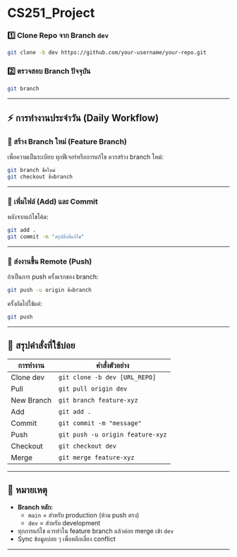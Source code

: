 # CS251_Project

### 1️⃣ Clone Repo จาก Branch `dev`
```bash
git clone -b dev https://github.com/your-username/your-repo.git
```

### 2️⃣ ตรวจสอบ Branch ปัจจุบัน
```bash
git branch
```

---

## ⚡️ การทำงานประจำวัน (Daily Workflow)


### 🔹 สร้าง Branch ใหม่ (Feature Branch)
เพื่อความเป็นระเบียบ ทุกฟีเจอร์หรือการแก้ไข ควรสร้าง branch ใหม่:
```bash
git branch ชื่อใหม่
git checkout ชื่อbranch
```

---

### 🔹 เพิ่มไฟล์ (Add) และ Commit
หลังจากแก้ไขโค้ด:
```bash
git add .
git commit -m "สรุปสิ่งที่แก้ไข"
```

---

### 🔹 ส่งงานขึ้น Remote (Push)
ถ้าเป็นการ push ครั้งแรกของ branch:
```bash
git push -u origin ชื่อbranch
```
ครั้งถัดไปใช้แค่:
```bash
git push
```

---

## 📝 สรุปคำสั่งที่ใช้บ่อย

| การทำงาน         | คำสั่งตัวอย่าง                          |
|------------------|-------------------------------------------|
| Clone dev        | `git clone -b dev [URL_REPO]`             |
| Pull             | `git pull origin dev`                     |
| New Branch       | `git branch feature-xyz`             |
| Add              | `git add .`                               |
| Commit           | `git commit -m "message"`                 |
| Push             | `git push -u origin feature-xyz`          |
| Checkout         | `git checkout dev`                        |
| Merge            | `git merge feature-xyz`                   |

---

## 🎯 หมายเหตุ
- **Branch หลัก:**
  - `main` = สำหรับ production (ห้าม push ตรง)
  - `dev` = สำหรับ development
- ทุกการแก้ไข ควรทำใน feature branch แล้วค่อย merge เข้า `dev`
- Sync ข้อมูลบ่อย ๆ เพื่อหลีกเลี่ยง conflict

---

